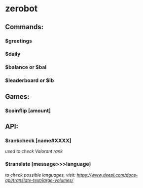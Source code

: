 # **zerobot**

## Commands:
### $greetings
### $daily
### $balance or $bal
### $leaderboard or $lb

## Games:
### $coinflip [amount]

## API:
### **$rankcheck [name#XXXX]**
*used to check Valorant rank*
### **$translate [message>>>language]**
*to check possible languages, visit: 
<https://www.deepl.com/docs-api/translate-text/large-volumes/>*
